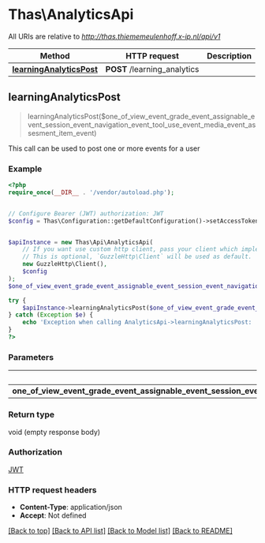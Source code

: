 # Thas\AnalyticsApi

All URIs are relative to *http://thas.thiememeulenhoff.x-ip.nl/api/v1*

Method | HTTP request | Description
------------- | ------------- | -------------
[**learningAnalyticsPost**](AnalyticsApi.md#learningAnalyticsPost) | **POST** /learning_analytics | 



## learningAnalyticsPost

> learningAnalyticsPost($one_of_view_event_grade_event_assignable_event_session_event_navigation_event_tool_use_event_media_event_assesment_item_event)



This call can be used to post one or more events for a user

### Example

```php
<?php
require_once(__DIR__ . '/vendor/autoload.php');


// Configure Bearer (JWT) authorization: JWT
$config = Thas\Configuration::getDefaultConfiguration()->setAccessToken('YOUR_ACCESS_TOKEN');


$apiInstance = new Thas\Api\AnalyticsApi(
    // If you want use custom http client, pass your client which implements `GuzzleHttp\ClientInterface`.
    // This is optional, `GuzzleHttp\Client` will be used as default.
    new GuzzleHttp\Client(),
    $config
);
$one_of_view_event_grade_event_assignable_event_session_event_navigation_event_tool_use_event_media_event_assesment_item_event = array(new \Thas\Model\array()); // OneOfViewEventGradeEventAssignableEventSessionEventNavigationEventToolUseEventMediaEventAssesmentItemEvent[] | 

try {
    $apiInstance->learningAnalyticsPost($one_of_view_event_grade_event_assignable_event_session_event_navigation_event_tool_use_event_media_event_assesment_item_event);
} catch (Exception $e) {
    echo 'Exception when calling AnalyticsApi->learningAnalyticsPost: ', $e->getMessage(), PHP_EOL;
}
?>
```

### Parameters


Name | Type | Description  | Notes
------------- | ------------- | ------------- | -------------
 **one_of_view_event_grade_event_assignable_event_session_event_navigation_event_tool_use_event_media_event_assesment_item_event** | [**OneOfViewEventGradeEventAssignableEventSessionEventNavigationEventToolUseEventMediaEventAssesmentItemEvent[]**](../Model/array.md)|  | [optional]

### Return type

void (empty response body)

### Authorization

[JWT](../../README.md#JWT)

### HTTP request headers

- **Content-Type**: application/json
- **Accept**: Not defined

[[Back to top]](#) [[Back to API list]](../../README.md#documentation-for-api-endpoints)
[[Back to Model list]](../../README.md#documentation-for-models)
[[Back to README]](../../README.md)

